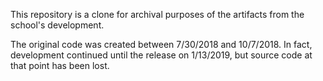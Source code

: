 This repository is a clone for archival purposes of the artifacts from the school's development.

The original code was created between 7/30/2018 and 10/7/2018.
In fact, development continued until the release on 1/13/2019, but source code at that point has been lost.
